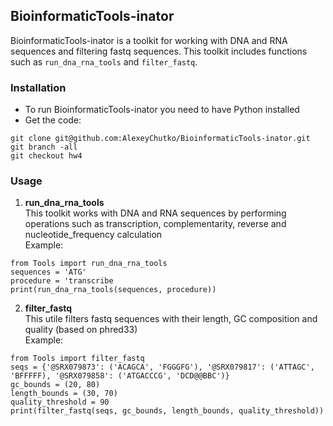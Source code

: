 ## **BioinformaticTools-inator**
 BioinformaticTools-inator is a toolkit for working with DNA and RNA sequences and filtering fastq sequences. This toolkit includes functions such as `run_dna_rna_tools` and `filter_fastq`.
 
### Installation
- To run BioinformaticTools-inator you need to have Python installed
- Get the code:
```
git clone git@github.com:AlexeyChutko/BioinformaticTools-inator.git
git branch -all
git checkout hw4
```

### Usage
1. **run_dna_rna_tools**  
This toolkit works with DNA and RNA sequences by performing operations such as transcription, complementarity, reverse and nucleotide_frequency calculation  
Example:
```
from Tools import run_dna_rna_tools
sequences = 'ATG'
procedure = 'transcribe
print(run_dna_rna_tools(sequences, procedure))
```
2. **filter_fastq**  
This utile filters fastq sequences with their length, GC composition and quality (based on phred33)  
Example:
```
from Tools import filter_fastq
seqs = {'@SRX079873': ('ACAGCA', 'FGGGFG'), '@SRX079817': ('ATTAGC', 'BFFFFF), '@SRX079858': ('ATGACCCG', 'DCD@@BBC')}
gc_bounds = (20, 80)
length_bounds = (30, 70)
quality_threshold = 90
print(filter_fastq(seqs, gc_bounds, length_bounds, quality_threshold))
```
